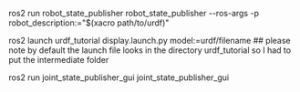 ros2 run robot_state_publisher robot_state_publisher --ros-args -p robot_description:="$(xacro path/to/urdf)"


 ros2 launch urdf_tutorial display.launch.py model:=urdf/filename ## please note by default the launch file looks in the directory urdf_tutorial so I had to put the intermediate folder



 ros2 run joint_state_publisher_gui joint_state_publisher_gui

